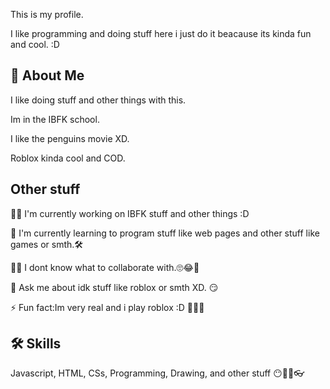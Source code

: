  This is my profile.

I like programming and doing stuff here i just do it beacause its kinda fun and cool. :D


## 🚀 About Me
I like doing stuff and other things with this.

Im in the IBFK school.

I like the penguins movie XD.

Roblox kinda cool and COD.
## Other stuff
👩‍💻 I'm currently working on IBFK stuff and other things :D

🧠 I'm currently learning to program stuff like web pages and other stuff like games or smth.🛠

👯‍♀️ I dont know what to collaborate with.🙄😂🤣

💬 Ask me about idk stuff like roblox or smth XD. 😏

⚡️ Fun fact:Im very real and i play roblox :D 🍕🎉✨
## 🛠 Skills
Javascript, HTML, CSs, Programming, Drawing, and other stuff 😶🤨🎨👓
